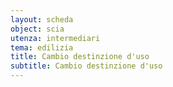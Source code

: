 ```yaml
---
layout: scheda
object: scia
utenza: intermediari
tema: edilizia
title: Cambio destinzione d'uso
subtitle: Cambio destinzione d'uso
---
```

